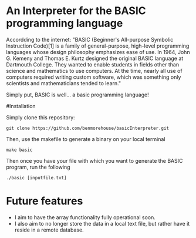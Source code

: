 # An Interpreter for the BASIC programming language

Accordding to the internet:
"BASIC (Beginner's All-purpose Symbolic Instruction Code)[1] is a family of general-purpose, high-level programming languages whose design philosophy emphasizes ease of use. In 1964, John G. Kemeny and Thomas E. Kurtz designed the original BASIC language at Dartmouth College. They wanted to enable students in fields other than science and mathematics to use computers. At the time, nearly all use of computers required writing custom software, which was something only scientists and mathematicians tended to learn."

Simply put, BASIC is well... a basic programming language! 

#Installation

Simply clone this repository:

	git clone https://github.com/benmorehouse/basicInterpreter.git

Then, use the makefile to generate a binary on your local terminal

	make basic

Then once you have your file with which you want to generate the BASIC program, run the following

	./basic [inputfile.txt]

# Future features

- I aim to have the array functionality fully operational soon. 
- I also aim to no longer store the data in a local text file, but rather have it reside in a remote database. 


